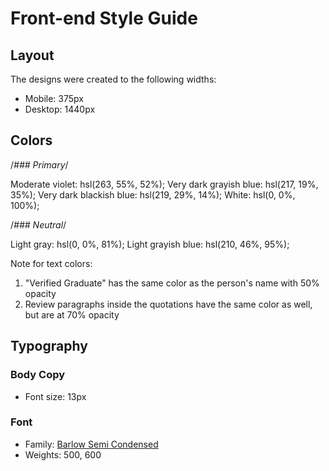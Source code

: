 # Front-end Style Guide

## Layout

The designs were created to the following widths:

- Mobile: 375px
- Desktop: 1440px

## Colors

/*### Primary*/

Moderate violet: hsl(263, 55%, 52%);
Very dark grayish blue: hsl(217, 19%, 35%);
Very dark blackish blue: hsl(219, 29%, 14%);
White: hsl(0, 0%, 100%);

/*### Neutral*/

Light gray: hsl(0, 0%, 81%);
Light grayish blue: hsl(210, 46%, 95%);

Note for text colors:

1. "Verified Graduate" has the same color as the person's name with 50% opacity
2. Review paragraphs inside the quotations have the same color as well, but are at 70% opacity

## Typography

### Body Copy

- Font size: 13px

### Font

- Family: [Barlow Semi Condensed](https://fonts.google.com/specimen/Barlow+Semi+Condensed)
- Weights: 500, 600
